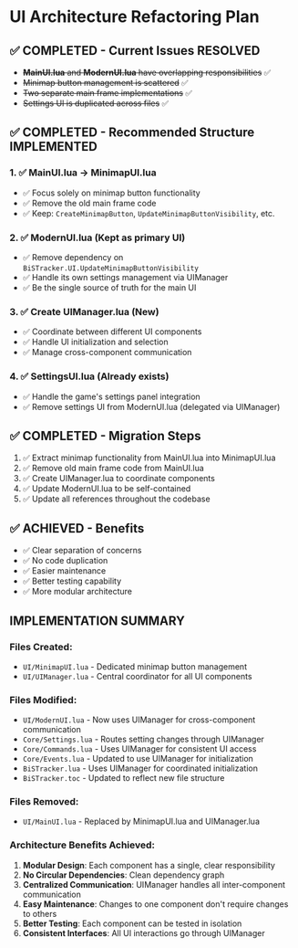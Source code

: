 # UI Architecture Refactoring Plan

## ✅ COMPLETED - Current Issues RESOLVED
- ~~**MainUI.lua** and **ModernUI.lua** have overlapping responsibilities~~ ✅
- ~~Minimap button management is scattered~~ ✅
- ~~Two separate main frame implementations~~ ✅
- ~~Settings UI is duplicated across files~~ ✅

## ✅ COMPLETED - Recommended Structure IMPLEMENTED

### 1. ✅ **MainUI.lua** → **MinimapUI.lua**
- ✅ Focus solely on minimap button functionality
- ✅ Remove the old main frame code
- ✅ Keep: `CreateMinimapButton`, `UpdateMinimapButtonVisibility`, etc.

### 2. ✅ **ModernUI.lua** (Kept as primary UI)
- ✅ Remove dependency on `BiSTracker.UI.UpdateMinimapButtonVisibility`
- ✅ Handle its own settings management via UIManager
- ✅ Be the single source of truth for the main UI

### 3. ✅ **Create UIManager.lua** (New)
- ✅ Coordinate between different UI components
- ✅ Handle UI initialization and selection
- ✅ Manage cross-component communication

### 4. ✅ **SettingsUI.lua** (Already exists)
- ✅ Handle the game's settings panel integration
- ✅ Remove settings UI from ModernUI.lua (delegated via UIManager)

## ✅ COMPLETED - Migration Steps

1. ✅ Extract minimap functionality from MainUI.lua into MinimapUI.lua
2. ✅ Remove old main frame code from MainUI.lua  
3. ✅ Create UIManager.lua to coordinate components
4. ✅ Update ModernUI.lua to be self-contained
5. ✅ Update all references throughout the codebase

## ✅ ACHIEVED - Benefits
- ✅ Clear separation of concerns
- ✅ No code duplication
- ✅ Easier maintenance
- ✅ Better testing capability
- ✅ More modular architecture

## IMPLEMENTATION SUMMARY

### Files Created:
- `UI/MinimapUI.lua` - Dedicated minimap button management
- `UI/UIManager.lua` - Central coordinator for all UI components

### Files Modified:
- `UI/ModernUI.lua` - Now uses UIManager for cross-component communication
- `Core/Settings.lua` - Routes setting changes through UIManager
- `Core/Commands.lua` - Uses UIManager for consistent UI access
- `Core/Events.lua` - Updated to use UIManager for initialization
- `BiSTracker.lua` - Uses UIManager for coordinated initialization
- `BiSTracker.toc` - Updated to reflect new file structure

### Files Removed:
- `UI/MainUI.lua` - Replaced by MinimapUI.lua and UIManager.lua

### Architecture Benefits Achieved:
1. **Modular Design**: Each component has a single, clear responsibility
2. **No Circular Dependencies**: Clean dependency graph
3. **Centralized Communication**: UIManager handles all inter-component communication
4. **Easy Maintenance**: Changes to one component don't require changes to others
5. **Better Testing**: Each component can be tested in isolation
6. **Consistent Interfaces**: All UI interactions go through UIManager